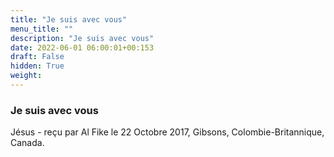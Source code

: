 ```yaml
---
title: "Je suis avec vous"
menu_title: ""
description: "Je suis avec vous"
date: 2022-06-01 06:00:01+00:153
draft: False
hidden: True
weight:
---
```

### Je suis avec vous

Jésus - reçu par Al Fike le 22 Octobre 2017, Gibsons, Colombie-Britannique, Canada.



